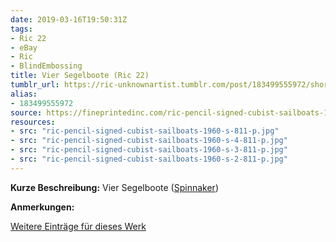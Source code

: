 ```yaml
---
date: 2019-03-16T19:50:31Z
tags:
- Ric 22
- eBay
- Ric
- BlindEmbossing
title: Vier Segelboote (Ric 22)
tumblr_url: https://ric-unknownartist.tumblr.com/post/183499555972/short-description-three-sailing-boats
alias:
- 183499555972
source: https://fineprintedinc.com/ric-pencil-signed-cubist-sailboats-1960s-811-p.asp
resources:
- src: "ric-pencil-signed-cubist-sailboats-1960-s-811-p.jpg"
- src: "ric-pencil-signed-cubist-sailboats-1960-s-4-811-p.jpg"
- src: "ric-pencil-signed-cubist-sailboats-1960-s-3-811-p.jpg"
- src: "ric-pencil-signed-cubist-sailboats-1960-s-2-811-p.jpg"
---
```


**Kurze Beschreibung:** Vier Segelboote ([Spinnaker](https://de.wikipedia.org/wiki/Spinnaker))

**Anmerkungen:**

[Weitere Einträge für dieses Werk](/tags/Ric-22)
